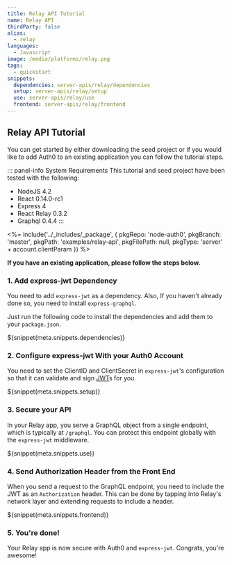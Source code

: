 ```yaml
---
title: Relay API Tutorial
name: Relay API
thirdParty: false
alias:
  - relay
languages:
  - Javascript
image: /media/platforms/relay.png
tags:
  - quickstart
snippets:
  dependencies: server-apis/relay/dependencies
  setup: server-apis/relay/setup
  use: server-apis/relay/use
  frontend: server-apis/relay/frontend
---
```


## Relay API Tutorial

You can get started by either downloading the seed project or if you would like to add Auth0 to an existing application you can follow the tutorial steps.

::: panel-info System Requirements
This tutorial and seed project have been tested with the following:

* NodeJS 4.2
* React 0.14.0-rc1
* Express 4
* React Relay 0.3.2
* Graphql 0.4.4
:::

<%= include('../_includes/_package', {
  pkgRepo: 'node-auth0',
  pkgBranch: 'master',
  pkgPath: 'examples/relay-api',
  pkgFilePath: null,
  pkgType: 'server' + account.clientParam
}) %>

**If you have an existing application, please follow the steps below.**

### 1. Add express-jwt Dependency

You need to add  `express-jwt` as a dependency. Also, If you haven't already done so, you need to install `express-graphql`.

Just run the following code to install the dependencies and add them to your `package.json`.

${snippet(meta.snippets.dependencies)}

### 2. Configure express-jwt With your Auth0 Account

You need to set the ClientID and ClientSecret in `express-jwt`'s configuration so that it can validate and sign [JWT](/jwt)s for you.

${snippet(meta.snippets.setup)}

### 3. Secure your API

In your Relay app, you serve a GraphQL object from a single endpoint, which is typically at `/graphql`. You can protect this endpoint globally with the `express-jwt` middleware.

${snippet(meta.snippets.use)}

### 4. Send Authorization Header from the Front End

When you send a request to the GraphQL endpoint, you need to include the JWT as an `Authorization` header. This can be done by tapping into Relay's network layer and extending requests to include a header.

${snippet(meta.snippets.frontend)}

### 5. You're done!

Your Relay app is now secure with Auth0 and `express-jwt`. Congrats, you're awesome!

